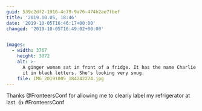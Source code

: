 ```yaml
---
guid: 539c2df2-1916-4c79-9a76-474b2ae7fbef
title: '2019.10.05, 18:46'
date: '2019-10-05T16:46:17+00:00'
changed: '2019-10-05T16:49:02+00:00'


images:
  - width: 3767
    height: 3072
    alt: >-
      A ginger woman sat in front of a fridge. It has the name Charlie Owen on
      it in black letters. She's looking very smug. 
    file: IMG_20191005_184242224.jpg
---
```


Thanks @FronteersConf for allowing me to clearly label my refrigerator at last. 👍 #FronteersConf

